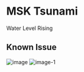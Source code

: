 # MSK Tsunami
Water Level Rising

## Known Issue
![image](https://github.com/user-attachments/assets/d09bdb3d-deb6-45fa-acdf-921840ed407c)
![image-1](https://github.com/user-attachments/assets/354a4925-c4ed-439d-800c-14db9dfdb86a)
